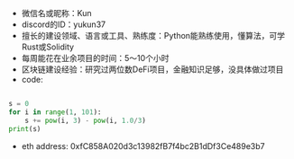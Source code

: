 * 微信名或昵称：Kun
* discord的ID：yukun37
* 擅长的建设领域、语言或工具、熟练度：Python能熟练使用，懂算法，可学Rust或Solidity
* 每周能花在业余项目的时间：5～10个小时
* 区块链建设经验：研究过两位数DeFi项目，金融知识足够，没具体做过项目
* code:

```python

s = 0
for i in range(1, 101):
	s += pow(i, 3) - pow(i, 1.0/3)
print(s)
```

* eth address: 0xfC858A020d3c13982fB7f4bc2B1dDf3Ce489e3b7
